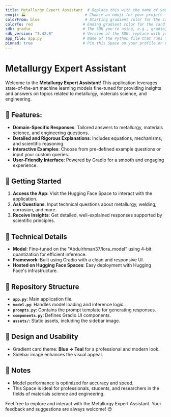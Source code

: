 ```yaml
---
title: Metallurgy Expert Assistant  # Replace this with the name of your Space
emoji: 🏭                          # Choose an emoji for your project
colorFrom: blue                    # Starting gradient color for the card
colorTo: red                      # Ending gradient color for the card
sdk: gradio                       # The SDK you're using, e.g., gradio, streamlit, etc.
sdk_version: "3.42.0"             # Version of the SDK, replace with your SDK version
app_file: app.py                  # Name of the Python file that runs the app
pinned: true                      # Pin this Space on your profile or not
---
```


# Metallurgy Expert Assistant

Welcome to the **Metallurgy Expert Assistant**! This application leverages state-of-the-art machine learning models fine-tuned for providing insights and answers on topics related to metallurgy, materials science, and engineering. 

## 🌟 Features:
- **Domain-Specific Responses**: Tailored answers to metallurgy, materials science, and engineering questions.
- **Detailed and Rigorous Explanations**: Includes equations, mechanisms, and scientific reasoning.
- **Interactive Examples**: Choose from pre-defined example questions or input your custom queries.
- **User-Friendly Interface**: Powered by Gradio for a smooth and engaging experience.

## 🚀 Getting Started
1. **Access the App**: Visit the Hugging Face Space to interact with the application.
2. **Ask Questions**: Input technical questions about metallurgy, welding, corrosion, and more.
3. **Receive Insights**: Get detailed, well-explained responses supported by scientific principles.

## 🔧 Technical Details
- **Model**: Fine-tuned on the "Abdulrhman37/lora_model" using 4-bit quantization for efficient inference.
- **Framework**: Built using Gradio with a clean and responsive UI.
- **Hosted on Hugging Face Spaces**: Easy deployment with Hugging Face's infrastructure.

## 📂 Repository Structure
- **`app.py`**: Main application file.
- **`model.py`**: Handles model loading and inference logic.
- **`prompts.py`**: Contains the prompt template for generating responses.
- **`components.py`**: Defines Gradio UI components.
- **`assets/`**: Static assets, including the sidebar image.

## 🎨 Design and Usability
- Gradient card theme: **Blue → Teal** for a professional and modern look.
- Sidebar image enhances the visual appeal.

## 📍 Notes
- Model performance is optimized for accuracy and speed.
- This Space is ideal for professionals, students, and researchers in the fields of materials science and engineering.

Feel free to explore and interact with the Metallurgy Expert Assistant. Your feedback and suggestions are always welcome! 😊
